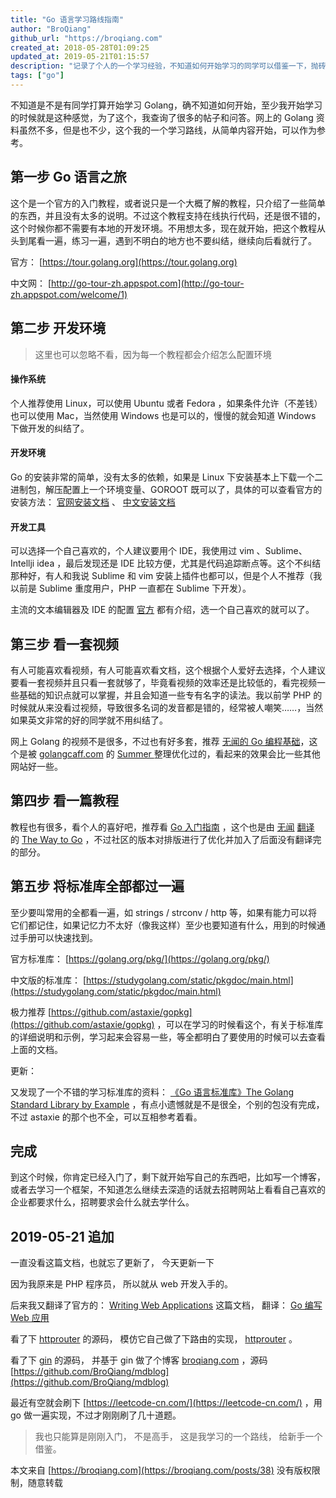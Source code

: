 ```yaml
---
title: "Go 语言学习路线指南"
author: "BroQiang"
github_url: "https://broqiang.com"
created_at: 2018-05-28T01:09:25
updated_at: 2019-05-21T01:15:57
description: "记录了个人的一个学习经验，不知道如何开始学习的同学可以借鉴一下，抛砖引玉。"
tags: ["go"]
---
```


不知道是不是有同学打算开始学习 Golang，确不知道如何开始，至少我开始学习的时候就是这种感觉，为了这个，我查询了很多的帖子和问答。网上的 Golang 资料虽然不多，但是也不少，这个我的一个学习路线，从简单内容开始，可以作为参考。

## 第一步 Go 语言之旅

这个是一个官方的入门教程，或者说只是一个大概了解的教程，只介绍了一些简单的东西，并且没有太多的说明。不过这个教程支持在线执行代码，还是很不错的，这个时候你都不需要有本地的开发环境。不用想太多，现在就开始，把这个教程从头到尾看一遍，练习一遍，遇到不明白的地方也不要纠结，继续向后看就行了。

官方： [https://tour.golang.org](https://tour.golang.org)

中文网： [http://go-tour-zh.appspot.com](http://go-tour-zh.appspot.com/welcome/1)

## 第二步 开发环境

> 这里也可以忽略不看，因为每一个教程都会介绍怎么配置环境

#### 操作系统

个人推荐使用 Linux，可以使用 Ubuntu 或者 Fedora ，如果条件允许（不差钱） 也可以使用 Mac，当然使用 Windows 也是可以的，慢慢的就会知道 Windows 下做开发的纠结了。

#### 开发环境

Go 的安装非常的简单，没有太多的依赖，如果是 Linux 下安装基本上下载一个二进制包，解压配置上一个环境变量、GOROOT 既可以了，具体的可以查看官方的安装方法： [官网安装文档](https://golang.org/doc/install) 、 [中文安装文档](http://docscn.studygolang.com/doc/install)

#### 开发工具

可以选择一个自己喜欢的，个人建议要用个 IDE，我使用过 vim 、Sublime、Intellji idea ，最后发现还是 IDE 比较方便，尤其是代码追踪断点等。这个不纠结那种好，有人和我说 Sublime 和 vim 安装上插件也都可以，但是个人不推荐（我以前是 Sublime 重度用户，PHP 一直都在 Sublime 下开发）。

主流的文本编辑器及 IDE 的配置 [官方](https://github.com/golang/go/wiki/IDEsAndTextEditorPlugins) 都有介绍，选一个自己喜欢的就可以了。

## 第三步 看一套视频

有人可能喜欢看视频，有人可能喜欢看文档，这个根据个人爱好去选择，个人建议要看一套视频并且只看一套就够了，毕竟看视频的效率还是比较低的，看完视频一些基础的知识点就可以掌握，并且会知道一些专有名字的读法。我以前学 PHP 的时候就从来没看过视频，导致很多名词的发音都是错的，经常被人嘲笑……，当然如果英文非常的好的同学就不用纠结了。

网上 Golang 的视频不是很多，不过也有好多套，推荐 [无闻的 Go 编程基础](https://learnku.com/docs/go-fundamental-programming)，这个是被 [golangcaff.com](golangcaff.com) 的 [Summer
](https://golangcaff.com/users/1) 整理优化过的，看起来的效果会比一些其他网站好一些。

## 第四步 看一篇教程

教程也有很多，看个人的喜好吧，推荐看 [Go 入门指南](https://learnku.com/docs/the-way-to-go) ，这个也是由 [无闻](https://github.com/Unknwon) [翻译](https://github.com/Unknwon/the-way-to-go_ZH_CN) 的 [The Way to Go](https://sites.google.com/site/thewaytogo2012/) ，不过社区的版本对排版进行了优化并加入了后面没有翻译完的部分。

## 第五步 将标准库全部都过一遍

至少要叫常用的全都看一遍，如 strings / strconv / http 等，如果有能力可以将它们都记住，如果记忆力不太好（像我这样）至少也要知道有什么，用到的时候通过手册可以快速找到。

官方标准库： [https://golang.org/pkg/](https://golang.org/pkg/)

中文版的标准库： [https://studygolang.com/static/pkgdoc/main.html](https://studygolang.com/static/pkgdoc/main.html)

极力推荐 [https://github.com/astaxie/gopkg](https://github.com/astaxie/gopkg) ，可以在学习的时候看这个，有关于标准库的详细说明和示例，学习起来会容易一些，等全都明白了要使用的时候可以去查看上面的文档。

更新：

又发现了一个不错的学习标准库的资料： [《Go 语言标准库》The Golang Standard Library by Example](https://books.studygolang.com/The-Golang-Standard-Library-by-Example/) ，有点小遗憾就是不是很全，个别的包没有完成，不过 astaxie 的那个也不全，可以互相参考着看。

## 完成

到这个时候，你肯定已经入门了，剩下就开始写自己的东西吧，比如写一个博客，或者去学习一个框架，不知道怎么继续去深造的话就去招聘网站上看看自己喜欢的企业都要求什么，招聘要求会什么就去学什么。

## 2019-05-21 追加

一直没看这篇文档，也就忘了更新了， 今天更新一下

因为我原来是 PHP 程序员， 所以就从 web 开发入手的。

后来我又翻译了官方的： [Writing Web Applications](https://golang.org/doc/articles/wiki/) 这篇文档， 翻译： [Go 编写 Web 应用](https://broqiang.com/posts/writing-web-applications)

看了下 [httprouter](https://github.com/julienschmidt/httprouter) 的源码， 模仿它自己做了下路由的实现， [httprouter](https://broqiang.com/posts/httprouter-source-code-analysis) 。

看了下 [gin](https://github.com/gin-gonic/gin) 的源码， 并基于 gin 做了个博客 [broqiang.com](https://broqiang.com) ，源码 [https://github.com/BroQiang/mdblog](https://github.com/BroQiang/mdblog)

最近有空就会刷下 [https://leetcode-cn.com/](https://leetcode-cn.com/) ，用 go 做一遍实现，不过才刚刚刷了几十道题。

> 我也只能算是刚刚入门， 不是高手， 这是我学习的一个路线， 给新手一个借鉴。

本文来自 [https://broqiang.com](https://broqiang.com/posts/38) 没有版权限制，随意转载
